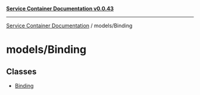 [**Service Container Documentation v0.0.43**](../../README.md)

***

[Service Container Documentation](../../modules.md) / models/Binding

# models/Binding

## Classes

- [Binding](classes/Binding.md)
